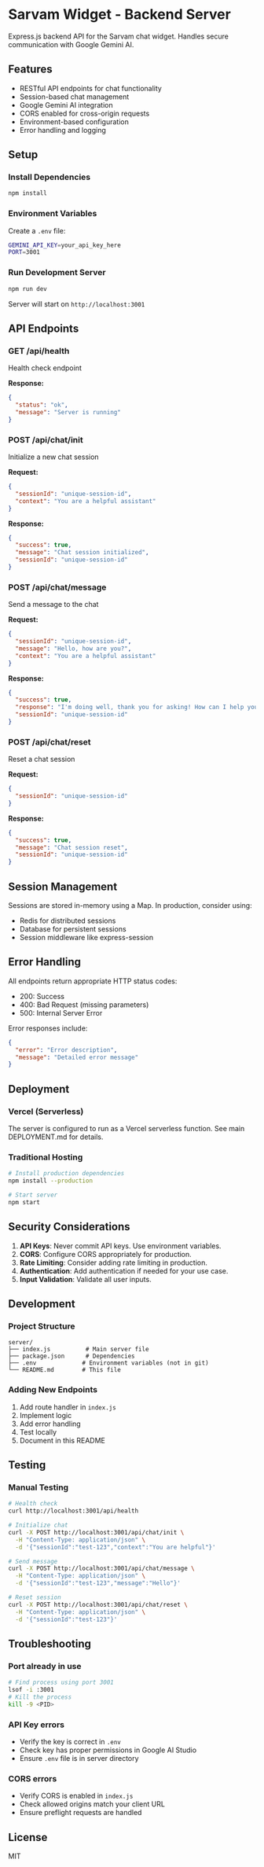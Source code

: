 # Sarvam Widget - Backend Server

Express.js backend API for the Sarvam chat widget. Handles secure communication with Google Gemini AI.

## Features

- RESTful API endpoints for chat functionality
- Session-based chat management
- Google Gemini AI integration
- CORS enabled for cross-origin requests
- Environment-based configuration
- Error handling and logging

## Setup

### Install Dependencies

```bash
npm install
```

### Environment Variables

Create a `.env` file:

```bash
GEMINI_API_KEY=your_api_key_here
PORT=3001
```

### Run Development Server

```bash
npm run dev
```

Server will start on `http://localhost:3001`

## API Endpoints

### GET /api/health
Health check endpoint

**Response:**
```json
{
  "status": "ok",
  "message": "Server is running"
}
```

### POST /api/chat/init
Initialize a new chat session

**Request:**
```json
{
  "sessionId": "unique-session-id",
  "context": "You are a helpful assistant"
}
```

**Response:**
```json
{
  "success": true,
  "message": "Chat session initialized",
  "sessionId": "unique-session-id"
}
```

### POST /api/chat/message
Send a message to the chat

**Request:**
```json
{
  "sessionId": "unique-session-id",
  "message": "Hello, how are you?",
  "context": "You are a helpful assistant"
}
```

**Response:**
```json
{
  "success": true,
  "response": "I'm doing well, thank you for asking! How can I help you today?",
  "sessionId": "unique-session-id"
}
```

### POST /api/chat/reset
Reset a chat session

**Request:**
```json
{
  "sessionId": "unique-session-id"
}
```

**Response:**
```json
{
  "success": true,
  "message": "Chat session reset",
  "sessionId": "unique-session-id"
}
```

## Session Management

Sessions are stored in-memory using a Map. In production, consider using:
- Redis for distributed sessions
- Database for persistent sessions
- Session middleware like express-session

## Error Handling

All endpoints return appropriate HTTP status codes:
- 200: Success
- 400: Bad Request (missing parameters)
- 500: Internal Server Error

Error responses include:
```json
{
  "error": "Error description",
  "message": "Detailed error message"
}
```

## Deployment

### Vercel (Serverless)

The server is configured to run as a Vercel serverless function. See main DEPLOYMENT.md for details.

### Traditional Hosting

```bash
# Install production dependencies
npm install --production

# Start server
npm start
```

## Security Considerations

1. **API Keys**: Never commit API keys. Use environment variables.
2. **CORS**: Configure CORS appropriately for production.
3. **Rate Limiting**: Consider adding rate limiting in production.
4. **Authentication**: Add authentication if needed for your use case.
5. **Input Validation**: Validate all user inputs.

## Development

### Project Structure

```
server/
├── index.js          # Main server file
├── package.json      # Dependencies
├── .env             # Environment variables (not in git)
└── README.md        # This file
```

### Adding New Endpoints

1. Add route handler in `index.js`
2. Implement logic
3. Add error handling
4. Test locally
5. Document in this README

## Testing

### Manual Testing

```bash
# Health check
curl http://localhost:3001/api/health

# Initialize chat
curl -X POST http://localhost:3001/api/chat/init \
  -H "Content-Type: application/json" \
  -d '{"sessionId":"test-123","context":"You are helpful"}'

# Send message
curl -X POST http://localhost:3001/api/chat/message \
  -H "Content-Type: application/json" \
  -d '{"sessionId":"test-123","message":"Hello"}'

# Reset session
curl -X POST http://localhost:3001/api/chat/reset \
  -H "Content-Type: application/json" \
  -d '{"sessionId":"test-123"}'
```

## Troubleshooting

### Port already in use
```bash
# Find process using port 3001
lsof -i :3001
# Kill the process
kill -9 <PID>
```

### API Key errors
- Verify the key is correct in `.env`
- Check key has proper permissions in Google AI Studio
- Ensure `.env` file is in server directory

### CORS errors
- Verify CORS is enabled in `index.js`
- Check allowed origins match your client URL
- Ensure preflight requests are handled

## License

MIT

